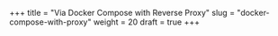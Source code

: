 +++
title = "Via Docker Compose with Reverse Proxy"
slug = "docker-compose-with-proxy"
weight = 20
draft = true
+++